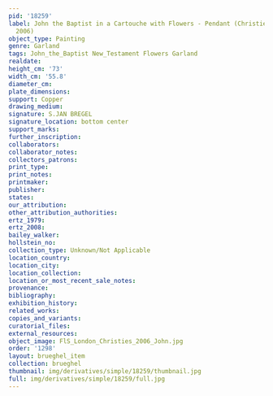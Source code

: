 ```yaml
---
pid: '18259'
label: John the Baptist in a Cartouche with Flowers - Pendant (Christie&apos;s, London,
  2006)
object_type: Painting
genre: Garland
tags: John_the_Baptist New_Testament Flowers Garland
realdate: 
height_cm: '73'
width_cm: '55.8'
diameter_cm: 
plate_dimensions: 
support: Copper
drawing_medium: 
signature: S.JAN BREGEL
signature_location: bottom center
support_marks: 
further_inscription: 
collaborators: 
collaborator_notes: 
collectors_patrons: 
print_type: 
print_notes: 
printmaker: 
publisher: 
states: 
our_attribution: 
other_attribution_authorities: 
ertz_1979: 
ertz_2008: 
bailey_walker: 
hollstein_no: 
collection_type: Unknown/Not Applicable
location_country: 
location_city: 
location_collection: 
location_or_most_recent_sale_notes: 
provenance: 
bibliography: 
exhibition_history: 
related_works: 
copies_and_variants: 
curatorial_files: 
external_resources: 
object_image: FlS_London_Christies_2006_John.jpg
order: '1298'
layout: brueghel_item
collection: brueghel
thumbnail: img/derivatives/simple/18259/thumbnail.jpg
full: img/derivatives/simple/18259/full.jpg
---
```

